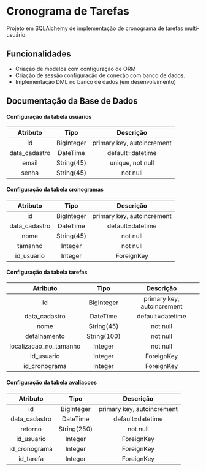 # Cronograma de Tarefas

Projeto em SQLAlchemy de implementação de cronograma de tarefas multi-usuário.

## Funcionalidades

- Criação de modelos com configuração de ORM
- Criação de sessão configuração de conexão com banco de dados.
- Implementação DML no banco de dados (em desenvolvimento)

## Documentação da Base de Dados

#### Configuração da tabela usuários

| Atributo  | Tipo    |  Descrição             |
| :-------: | :------: | :-------------------: |
| id | BigInteger | primary key, autoincrement |
| data_cadastro | DateTime | default=datetime  |
| email | String(45) | unique, not null        |
| senha | String(45) |        not null         |

#### Configuração da tabela cronogramas

| Atributo  | Tipo    |  Descrição             |
| :-------: | :------: | :-------------------: |
| id | BigInteger | primary key, autoincrement |
| data_cadastro | DateTime | default=datetime  |
| nome | String(45) |          not null        |
| tamanho | Integer |         not null         |
| id_usuario | Integer | ForeignKey            | 

#### Configuração da tabela tarefas

| Atributo  | Tipo    |  Descrição             |
| :-------: | :------: | :-------------------: |
| id | BigInteger | primary key, autoincrement |
| data_cadastro | DateTime | default=datetime  |
| nome | String(45) |          not null        |
| detalhamento | String(100) | not null        |
| localizacao_no_tamanho | Integer |   not null|
| id_usuario | Integer | ForeignKey            |
| id_cronograma | Integer | ForeignKey         |

#### Configuração da tabela avaliacoes

| Atributo  | Tipo    |  Descrição             |
| :-------: | :------: | :-------------------: |
| id | BigInteger | primary key, autoincrement |
| data_cadastro | DateTime | default=datetime  |
| retorno | String(250) |       not null       |
| id_usuario | Integer | ForeignKey            |
| id_cronograma | Integer | ForeignKey         |
| id_tarefa | Integer | ForeignKey         |
